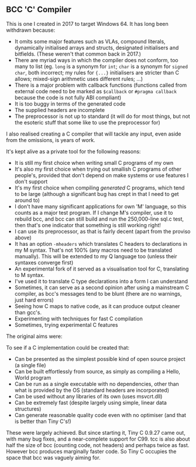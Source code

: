 ## BCC 'C' Compiler

This is one I created in 2017 to target Windows 64. It has long been withdrawn because:

* It omits some major features such as VLAs, compound literals, dynamically initialised arrays and structs, designated initialisers and bitfields. (These weren't that common back in 2017.)
* There are myriad ways in which the compiler does not conform, too many to list (eg. `long` is a synonym for `int`; `char` is a synonym for `signed char`, both incorrect; my rules for `{...}` initialisers are stricter than C allows; mixed-sign arithmetic uses different rules; ...)
* There is a major problem with callback functions (functions called from external code need to be marked as `$callback` or `#pragma callback` because the code is not fully ABI compliant)
* It is too buggy in terms of the generated code
* The supplied headers are incomplete
* The preprocessor is not up to standard (it will do for most things, but not the esoteric stuff that some like to use the preprocessor for)

I also realised creating a C compiler that will tackle any input, even aside from the omissions, is years of work.

It's kept alive as a private tool for the following reasons:

* It is still my first choice when writing small C programs of my own
* It's also my first choice when trying out smallish C programs of other people's, provided that don't depend on make systems or use features I don't support
* It's my first choice when compiling *generated* C programs, which tend to be large (although a significant bug has crept in that I need to get around to)
* I don't have many significant applications for own 'M' language, so this counts as a major test program. If I change M's compiler, use it to rebuild bcc, and bcc can still build and run the 250,000-line sql.c test, then that's one indicator that something is still working right!
* I can use its preprocessor, as that is fairly decent (apart from the proviso above)
* It has an option `-mheaders` which translates C headers to declarations in my M syntax. That's not 100% (any macros need to be translated manually). This will be extended to my Q language too (unless their syntaxes converge first)
* An experimental fork of it served as a visualisation tool for C, translating to M syntax.
* I've used it to translate C type declarations into a form I can understand
* Sometimes, it can serve as a second opinion after using a mainstream C compiler, as bcc's messages tend to be blunt (there are no warnings, just hard errors)
* Seeing how C maps to native code, as it can produce output cleaner than gcc's.
* Experimenting with techniques for fast C compilation
* Sometimes, trying experimental C features

The original aims were:

To see if a C implementation could be created that:

* Can be presented as the simplest possible kind of open source project (a single file)
* Can be built effortlessly from source, as simply as compiling a Hello, World program
* Can be run as a single executable with no dependencies, other than what is provided by the OS (standard headers are incorporated)
* Can be used without any libraries of its own (uses msvcrt.dll)
* Can be extremely fast (despite largely using simple, linear data structures)
* Can generate reasonable quality code even with no optimiser (and that is better than Tiny C's!)

These were largely achieved. But since starting it, Tiny C 0.9.27 came out, with many bug fixes, and a near-complete support for C99. tcc is also about half the size of bcc (counting code, not headers) and perhaps twice as fast. However bcc produces marginally faster code. So Tiny C occupies the space that bcc was vaguely aiming for.
